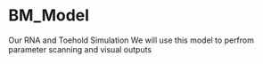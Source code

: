 # BM_Model
Our RNA and Toehold Simulation 
We will use this model to perfrom parameter scanning and visual outputs
